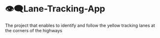 # 👁‍🗨Lane-Tracking-App
 The project that enables to identify and follow the yellow tracking lanes at the corners of the highways
